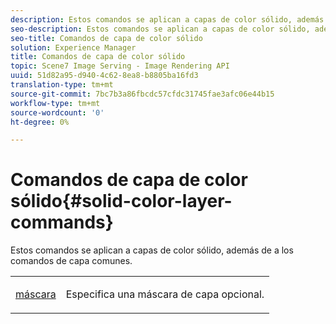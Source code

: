 ```yaml
---
description: Estos comandos se aplican a capas de color sólido, además de a los comandos de capa comunes.
seo-description: Estos comandos se aplican a capas de color sólido, además de a los comandos de capa comunes.
seo-title: Comandos de capa de color sólido
solution: Experience Manager
title: Comandos de capa de color sólido
topic: Scene7 Image Serving - Image Rendering API
uuid: 51d82a95-d940-4c62-8ea8-b8805ba16fd3
translation-type: tm+mt
source-git-commit: 7bc7b3a86fbcdc57cfdc31745fae3afc06e44b15
workflow-type: tm+mt
source-wordcount: '0'
ht-degree: 0%

---
```



# Comandos de capa de color sólido{#solid-color-layer-commands}

Estos comandos se aplican a capas de color sólido, además de a los comandos de capa comunes.

<table id="simpletable_4E563E4C797E45F390340258170BDCE4"> 
 <tr class="strow"> 
  <td class="stentry"> <p><a href="../../../../../../is-api/http-ref/image-serving-api-ref/c-http-protocol-reference/c-command-reference/r-mask.md#reference-922254e027404fb890b850e2723ee06e" type="reference" format="dita" scope="local"> máscara</a> </p> </td> 
  <td class="stentry"> <p>Especifica una máscara de capa opcional. </p></td> 
 </tr> 
</table>

